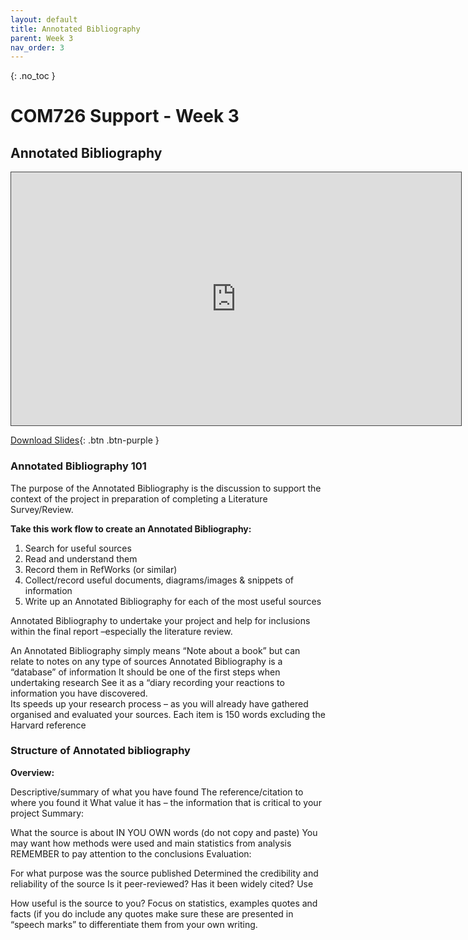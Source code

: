 ```yaml
---
layout: default
title: Annotated Bibliography
parent: Week 3
nav_order: 3
---
```


{: .no_toc }

# COM726 Support - Week 3

## Annotated Bibliography

<iframe src="https://solent.cloud.panopto.eu/Panopto/Pages/Embed.aspx?id=2a1b988c-06c7-4a1b-8534-ac8900e3e5ec&autoplay=false&offerviewer=true&showtitle=true&showbrand=true&captions=true&interactivity=all" height="405" width="720" style="border: 1px solid #464646;" allowfullscreen allow="autoplay"></iframe>

[Download Slides](../slides/RESERACH_INTRO_2023_new.pptx){: .btn .btn-purple }

### Annotated Bibliography 101
The purpose of the Annotated Bibliography is the discussion to support the context of the project in preparation of completing a Literature Survey/Review.

**Take this work flow to create an Annotated Bibliography:** 

1. Search for useful sources
2. Read and understand them
3. Record them in RefWorks (or similar)
4. Collect/record useful documents, diagrams/images & snippets of information
5. Write up an Annotated Bibliography for each of the most useful sources 

Annotated Bibliography to undertake your project and help for inclusions within the final report –especially the literature review.

An Annotated Bibliography simply means “Note about a book” but can relate to notes on any type of sources
Annotated Bibliography is a “database” of information 
It should be one of the first steps when undertaking research 
See it as a “diary recording your reactions to information you have discovered.  
Its speeds up your research process – as you will already have gathered organised and evaluated your sources.
Each item is 150 words excluding the Harvard reference


### Structure of Annotated bibliography

**Overview:**

Descriptive/summary of what you have found
The reference/citation to where you found it
What value it has – the information that is critical to your project
Summary:

What the source is about IN YOU OWN words (do not copy and paste)
You may want how methods were used and main statistics from analysis
REMEMBER to pay attention to the conclusions
Evaluation:

For what purpose was the source published
Determined the credibility and reliability of the source
Is it peer-reviewed?
Has it been widely cited?
Use

How useful is the source to you?
Focus on statistics, examples quotes and facts (if you do include any quotes make sure these are presented in “speech marks” to differentiate them from your own writing.
